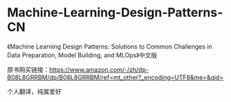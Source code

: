 # Machine-Learning-Design-Patterns-CN
《Machine Learning Design Patterns: Solutions to Common Challenges in Data Preparation, Model Building, and MLOps》中文版

原书购买链接：https://www.amazon.com/-/zh/dp-B08L8GRRBM/dp/B08L8GRRBM/ref=mt_other?_encoding=UTF8&me=&qid=

个人翻译，纯属爱好